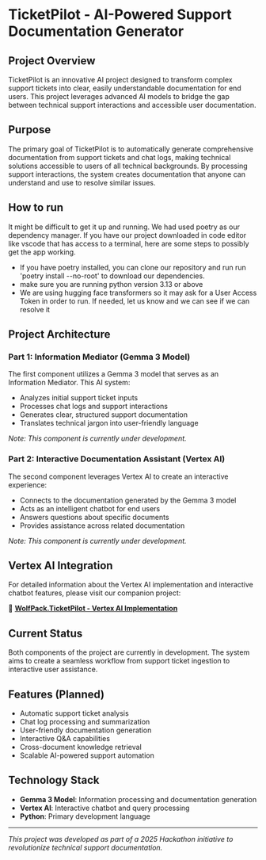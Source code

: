 # TicketPilot - AI-Powered Support Documentation Generator

## Project Overview

TicketPilot is an innovative AI project designed to transform complex support tickets into clear, easily understandable documentation for end users. This project leverages advanced AI models to bridge the gap between technical support interactions and accessible user documentation.

## Purpose

The primary goal of TicketPilot is to automatically generate comprehensive documentation from support tickets and chat logs, making technical solutions accessible to users of all technical backgrounds. By processing support interactions, the system creates documentation that anyone can understand and use to resolve similar issues.

## How to run

It might be difficult to get it up and running. We had used poetry as our dependency manager. If you have our project downloaded in code editor like vscode that has access to a terminal, here are some steps to possibly get the app working.
-  If you have poetry installed, you can clone our repository and run run 'poetry install --no-root' to download our dependencies.
-  make sure you are running python version 3.13 or above
-  We are using hugging face transformers so it may ask for a User Access Token in order to run. If needed, let us know and we can see if we can resolve it



## Project Architecture

### Part 1: Information Mediator (Gemma 3 Model)
The first component utilizes a Gemma 3 model that serves as an Information Mediator. This AI system:
- Analyzes initial support ticket inputs
- Processes chat logs and support interactions
- Generates clear, structured support documentation
- Translates technical jargon into user-friendly language

*Note: This component is currently under development.*

### Part 2: Interactive Documentation Assistant (Vertex AI)
The second component leverages Vertex AI to create an interactive experience:
- Connects to the documentation generated by the Gemma 3 model
- Acts as an intelligent chatbot for end users
- Answers questions about specific documents
- Provides assistance across related documentation

*Note: This component is currently under development.*

## Vertex AI Integration

For detailed information about the Vertex AI implementation and interactive chatbot features, please visit our companion project:

🔗 **[WolfPack.TicketPilot - Vertex AI Implementation](https://doliversdi.github.io/WolfPack.TicketPilot/)**

## Current Status

Both components of the project are currently in development. The system aims to create a seamless workflow from support ticket ingestion to interactive user assistance.

## Features (Planned)

- Automatic support ticket analysis
- Chat log processing and summarization
- User-friendly documentation generation
- Interactive Q&A capabilities
- Cross-document knowledge retrieval
- Scalable AI-powered support automation

## Technology Stack

- **Gemma 3 Model**: Information processing and documentation generation
- **Vertex AI**: Interactive chatbot and query processing
- **Python**: Primary development language

---

*This project was developed as part of a 2025 Hackathon initiative to revolutionize technical support documentation.*
